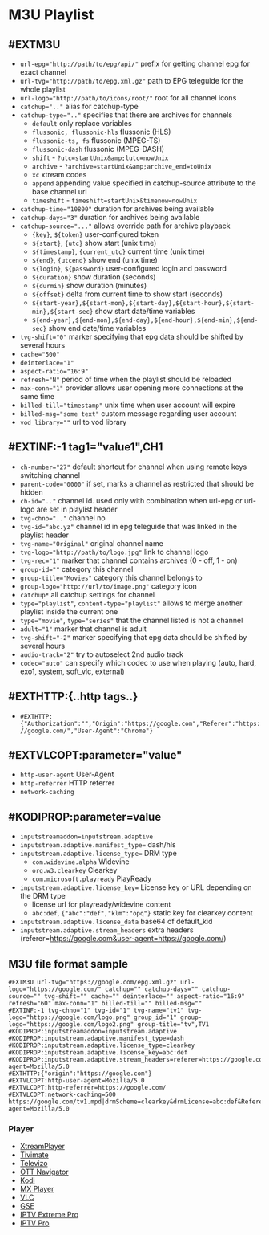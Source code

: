 # M3U Playlist

## #EXTM3U
* `url-epg="http://path/to/epg/api/"` prefix for getting channel epg for exact channel
* `url-tvg="http://path/to/epg.xml.gz"` path to EPG teleguide for the whole playlist
* `url-logo="http://path/to/icons/root/"` root for all channel icons
* `catchup=".."` alias for catchup-type
* `catchup-type=".."` specifies that there are archives for channels
   - `default` only replace variables
   - `flussonic, flussonic-hls` flussonic (HLS)
   - `flussonic-ts, fs` flussonic (MPEG-TS)
   - `flussonic-dash` flussonic (MPEG-DASH)
   - `shift` - `?utc=startUnix&amp;lutc=nowUnix`
   - `archive` - `?archive=startUnix&amp;archive_end=toUnix`
   - `xc` xtream codes
   - `append` appending value specified in catchup-source attribute to the base channel url
   - `timeshift` - `timeshift=startUnix&timenow=nowUnix`
* `catchup-time="10800"` duration for archives being available
* `catchup-days="3"` duration for archives being available
* `catchup-source="..."` allows override path for archive playback
   - `{key}`, `${token}`  user-configured token
   - `${start}`, `{utc}` show start (unix time)
   - `${timestamp}`, `{current_utc}` current time (unix time)
   - `${end}`, `{utcend}` show end (unix time)
   - `${login}`, `${password}` user-configured login and password
   - `${duration}` show duration (seconds)
   - `${durmin}` show duration (minutes)
   - `${offset}` delta from current time to show start (seconds)
   - `${start-year},${start-mon},${start-day},${start-hour},${start-min},${start-sec}` show start date/time variables
   - `${end-year},${end-mon},${end-day},${end-hour},${end-min},${end-sec}` show end date/time variables
* `tvg-shift="0"` marker specifying that epg data should be shifted by several hours
* `cache="500"`
* `deinterlace="1"`
* `aspect-ratio="16:9"`
* `refresh="N"` period of time when the playlist should be reloaded
* `max-conn="1"` provider allows user opening more connections at the same time
* `billed-till="timestamp"` unix time when user account will expire
* `billed-msg="some text"` custom message regarding user account
* `vod_library=""` url to vod library

## #EXTINF:-1 tag1="value1",CH1
* `ch-number="27"` default shortcut for channel when using remote keys switching channel
* `parent-code="0000"` if set, marks a channel as restricted that should be hidden
* `ch-id=".."` channel id. used only with combination when url-epg or url-logo are set in playlist header
* `tvg-chno=".."` channel no
* `tvg-id="abc.yz"` channel id in epg teleguide that was linked in the playlist header
* `tvg-name="Original"` original channel name
* `tvg-logo="http://path/to/logo.jpg"` link to channel logo
* `tvg-rec="1"` marker that channel contains archives (0 - off, 1 - on)
* `group-id=""` category this channel
* `group-title="Movies"` category this channel belongs to
* `group-logo="http://url/to/image.png"` category icon
* `catchup*` all catchup settings for channel
* `type="playlist"`, `content-type="playlist"` allows to merge another playlist inside the current one
* `type="movie"`, `type="series"` that the channel listed is not a channel
* `adult="1"` marker that channel is adult
* `tvg-shift="-2"` marker specifying that epg data should be shifted by several hours
* `audio-track="2"` try to autoselect 2nd audio track
* `codec="auto"` can specify which codec to use when playing (auto, hard, exo1, system, soft_vlc, external)

## #EXTHTTP:{..http tags..}
* `#EXTHTTP:{"Authorization":"","Origin":"https://google.com","Referer":"https://google.com/","User-Agent":"Chrome"}`

## #EXTVLCOPT:parameter="value"
* `http-user-agent` User-Agent
* `http-referrer` HTTP referrer
* `network-caching`

## #KODIPROP:parameter=value
* `inputstreamaddon=inputstream.adaptive`
* `inputstream.adaptive.manifest_type=` dash/hls
* `inputstream.adaptive.license_type=` DRM type
   - `com.widevine.alpha` Widevine
   - `org.w3.clearkey` Clearkey
   - `com.microsoft.playready` PlayReady
* `inputstream.adaptive.license_key=` License key or URL depending on the DRM type
   - license url for playready/widevine content
   - `abc:def`, `{"abc":"def","klm":"opq"}` static key for clearkey content
* `inputstream.adaptive.license_data` base64 of default_kid
* `inputstream.adaptive.stream_headers` extra headers (referer=https://google.com&user-agent=https://google.com/)

## M3U file format sample
```
#EXTM3U url-tvg="https://google.com/epg.xml.gz" url-logo="https://google.com/" catchup="" catchup-days="" catchup-source="" tvg-shift="" cache="" deinterlace="" aspect-ratio="16:9" refresh="60" max-conn="1" billed-till="" billed-msg=""
#EXTINF:-1 tvg-chno="1" tvg-id="1" tvg-name="tv1" tvg-logo="https://google.com/logo.png" group_id="1" group-logo="https://google.com/logo2.png" group-title="tv",TV1
#KODIPROP:inputstreamaddon=inputstream.adaptive
#KODIPROP:inputstream.adaptive.manifest_type=dash
#KODIPROP:inputstream.adaptive.license_type=clearkey
#KODIPROP:inputstream.adaptive.license_key=abc:def
#KODIPROP:inputstream.adaptive.stream_headers=referer=https://google.com/&user-agent=Mozilla/5.0
#EXTHTTP:{"origin":"https://google.com"}
#EXTVLCOPT:http-user-agent=Mozilla/5.0
#EXTVLCOPT:http-referrer=https://google.com/
#EXTVLCOPT:network-caching=500
https://google.com/tv1.mpd|drmScheme=clearkey&drmLicense=abc:def&Referer=https://google.com/&User-agent=Mozilla/5.0
```

### Player
* [XtreamPlayer](https://play.google.com/store/apps/details?id=com.devcoder.iptvxtreamplayer)
* [Tivimate](https://play.google.com/store/apps/details?id=ar.tvplayer.tv)
* [Televizo](https://play.google.com/store/apps/details?id=com.ottplay.ottplay)
* [OTT Navigator](https://ott-nav.com/)
* [Kodi](https://play.google.com/store/apps/details?id=org.xbmc.kodi)
* [MX Player](https://play.google.com/store/apps/details?id=com.mxtech.videoplayer.ad)
* [VLC](https://play.google.com/store/apps/details?id=org.videolan.vlc)
* [GSE](https://play.google.com/store/apps/details?id=com.gsetech.smartiptv2)
* [IPTV Extreme Pro](https://play.google.com/store/apps/details?id=com.pecana.iptvextremepro)
* [IPTV Pro](https://play.google.com/store/apps/details?id=ru.iptvremote.android.iptv.pro)
